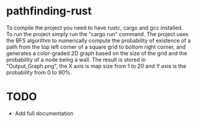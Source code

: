# pathfinding-rust
To compile the project you need to have rustc, cargo and gcc installed.  
To run the project simply run the "cargo run" command. The project uses the BFS algorithm to numerically compute the probability of existence of a path from the top left corner of a square grid to bottom right corner, and generates a color-graded 2D graph based on the size of the grid and the probability of a node being a wall. 
The result is stored in "Output_Graph.png", the X axis is map size from 1 to 20 and Y axis is the probability from 0 to 90%.

# TODO
- Add full documentation
